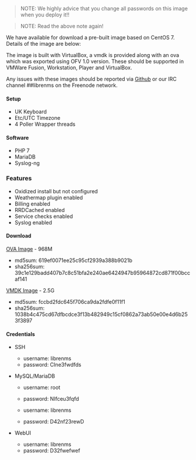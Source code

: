 > NOTE: We highly advice that you change all passwords on this image when you deploy it!!

> NOTE: Read the above note again!

We have available for download a pre-built image based on CentOS 7. Details of the image are below:

The image is built with VirtualBox, a vmdk is provided along with an ova which was exported using OFV 1.0 version. 
These should be supported in VMWare Fusion, Workstation, Player and VirtualBox.

Any issues with these images should be reported via [Github](https://github.com/librenms/librenms/issues) or our IRC channel ##librenms on the Freenode network.

#### Setup

  - UK Keyboard
  - Etc/UTC Timezone
  - 4 Poller Wrapper threads

#### Software

  - PHP 7
  - MariaDB
  - Syslog-ng

### Features

  - Oxidized install but not configured
  - Weathermap plugin enabled
  - Billing enabled
  - RRDCached enabled
  - Service checks enabled
  - Syslog enabled

#### Download

[OVA Image](http://www.lathwood.co.uk/librenms/librenms_centos_7.ova) - 968M
  - md5sum: 619ef0071ee25c95cf2939a388b9021b
  - sha256sum: 39c1e129badd407b7c8c51bfa2e240ae6424947b95964872cd871f00bccaf141

[VMDK Image](http://www.lathwood.co.uk/librenms/librenms_centos_7.vmdk) - 2.5G
  - md5sum: fccbd2fdc645f706ca9da2fdfe0f11f1
  - sha256sum: 1038b4c475cd67dfbcdce3f13b482949c15cf0862a73ab50e00e4d6b253f3897

#### Credentials

  - SSH
    - username: librenms
    - password: CIne3fwdfds

  - MySQL/MariaDB
    - username: root
    - password: NIfceu3fqfd

    - username: librenms
    - password: D42nf23rewD

  - WebUI
    - username: librenms
    - password: D32fwefwef
